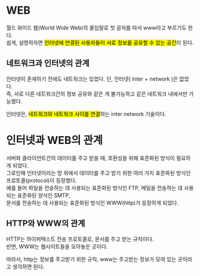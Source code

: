 WEB
===================
월드 와이드 웹(World Wide Web)의 줄임말로 첫 글자를 따서 www라고 부르기도 한다.   
쉽게, 설명하자면 <mark>인터넷에 연결된 사용자들이 서로 정보를 공유할 수 있는 공간</mark>이 된다.

네트워크과 인터넷의 관계
------------------
인터넷이 존재하기 전에도 네트워크는 있었다. 단, 인터넷( Inter + network )은 없었다.   
즉, 서로 다른 네트워크간의 정보 공유와 같은 게 불가능하고 같은 네트워크 내에서만 가능했다.

인터넷은, <mark>네트워크와 네트워크 사이를 연결</mark>하는 inter network 기술이다.

인터넷과 WEB의 관계
======================
서버와 클라이언트간의 데이터를 주고 받을 때, 호환성을 위해 표준화된 방식이 필요하게 되었다.  
그로인해 인터넷이라는 망 위에서 데이터를 주고 받기 위한 여러 가지 표준화된 방식인 프로토콜(protocol)이 등장했다.   
예를 들어 파일을 전송하는 데 사용되는 표준화된 방식인 FTP, 메일을 전송하는 데 사용되는 표준화된 양식인 SMTP,   
문서를 전송하는 데 사용되는 표준화된 방식인 WWW(http)가 등장하게 되었다. 

HTTP와 WWW의 관계
-------------------
HTTP는 하이퍼텍스트 전송 프로토콜로, 문서를 주고 받는 규칙이다.   
반면, WWW는 웹사이트들을 모아놓은 곳이다.   

따라서, http는 정보를 주고받기 위한 규칙, www는 주고받는 정보가 모여 있는 곳이라고 생각하면 된다.
